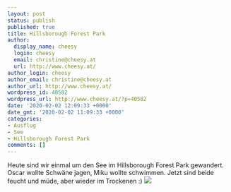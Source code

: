```yaml
---
layout: post
status: publish
published: true
title: Hillsborough Forest Park
author:
  display_name: cheesy
  login: cheesy
  email: christine@cheesy.at
  url: http://www.cheesy.at/
author_login: cheesy
author_email: christine@cheesy.at
author_url: http://www.cheesy.at/
wordpress_id: 40582
wordpress_url: http://www.cheesy.at/?p=40582
date: '2020-02-02 12:09:33 +0000'
date_gmt: '2020-02-02 11:09:33 +0000'
categories:
- Ausflug
- See
- Hillsborough Forest Park
comments: []
---
```

Heute sind wir einmal um den See im Hillsborough Forest Park gewandert. Oscar wollte Schwäne jagen, Miku wollte schwimmen. Jetzt sind beide feucht und müde, aber wieder im Trockenen :)
[![](http://www.cheesy.at/wp-content/uploads/Hillsborough-Forest-015.jpg)](http://www.cheesy.at/fotos/ausfluege/2020-2/hillsborough-forest-park/)
